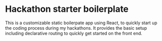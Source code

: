 # Hackathon starter boilerplate

This is a customizable static boilerpate app using React, to quickly start up the coding process during my hackathons. It provides the basic setup including declarative routing to quickly get started on the front end.
